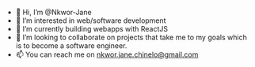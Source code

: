 - 👋 Hi, I’m @Nkwor-Jane
- 👀 I’m interested in web/software development
- 🌱 I’m currently building webapps with ReactJS 
- 💞️ I’m looking to collaborate on projects that take me to my goals which is to become a software engineer.
- 📫  You can reach me on nkwor.jane.chinelo@gmail.com

<!---
Nkwor-Jane/Nkwor-Jane is a ✨ special ✨ repository because its `README.md` (this file) appears on your GitHub profile.
You can click the Preview link to take a look at your changes.
--->
